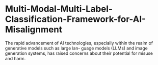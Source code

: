 # Multi-Modal-Multi-Label-Classification-Framework-for-AI-Misalignment
The rapid advancement of AI technologies, especially within the realm of generative models such as large lan- guage models (LLMs) and image generation systems, has raised concerns about their potential for misuse and harm.
